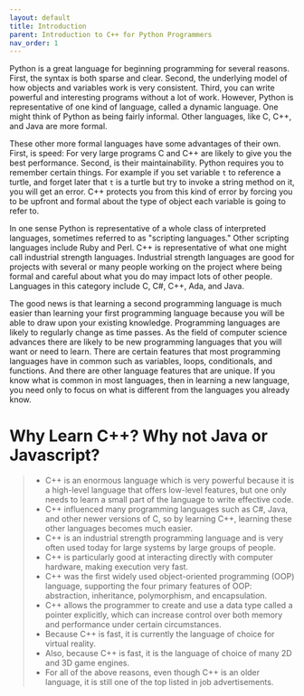 ```yaml
---
layout: default
title: Introduction
parent: Introduction to C++ for Python Programmers
nav_order: 1
---
```



Python is a great language for beginning programming for several
reasons. First, the syntax is both sparse and clear. Second, the
underlying model of how objects and variables work is very consistent.
Third, you can write powerful and interesting programs without a lot of
work. However, Python is representative of one kind of language, called
a dynamic language. One might think of Python as being fairly informal.
Other languages, like C, C++, and Java are more formal.

These other more formal languages have some advantages of their own.
First, is speed: For very large programs C and C++ are likely to give
you the best performance. Second, is their maintainability. Python
requires you to remember certain things. For example if you set variable
`t` to reference a turtle, and forget later that `t` is a turtle but try
to invoke a string method on it, you will get an error. C++ protects you
from this kind of error by forcing you to be upfront and formal about
the type of object each variable is going to refer to.

In one sense Python is representative of a whole class of interpreted
languages, sometimes referred to as "scripting languages." Other
scripting languages include Ruby and Perl. C++ is representative of what
one might call industrial strength languages. Industrial strength
languages are good for projects with several or many people working on
the project where being formal and careful about what you do may impact
lots of other people. Languages in this category include C, C\#, C++,
Ada, and Java.

The good news is that learning a second programming language is much
easier than learning your first programming language because you will be
able to draw upon your existing knowledge. Programming languages are
likely to regularly change as time passes. As the field of computer
science advances there are likely to be new programming languages that
you will want or need to learn. There are certain features that most
programming languages have in common such as variables, loops,
conditionals, and functions. And there are other language features that
are unique. If you know what is common in most languages, then in
learning a new language, you need only to focus on what is different
from the languages you already know.

# Why Learn C++? Why not Java or Javascript?

> -   C++ is an enormous language which is very powerful because it is a
>     high-level language that offers low-level features, but one only
>     needs to learn a small part of the language to write effective
>     code.
> -   C++ influenced many programming languages such as C\#, Java, and
>     other newer versions of C, so by learning C++, learning these
>     other languages becomes much easier.
> -   C++ is an industrial strength programming language and is very
>     often used today for large systems by large groups of people.
> -   C++ is particularly good at interacting directly with computer
>     hardware, making execution very fast.
> -   C++ was the first widely used object-oriented programming (OOP)
>     language, supporting the four primary features of OOP:
>     abstraction, inheritance, polymorphism, and encapsulation.
> -   C++ allows the programmer to create and use a data type called a
>     pointer explicitly, which can increase control over both memory
>     and performance under certain circumstances.
> -   Because C++ is fast, it is currently the language of choice for
>     virtual reality.
> -   Also, because C++ is fast, it is the language of choice of many 2D
>     and 3D game engines.
> -   For all of the above reasons, even though C++ is an older
>     language, it is still one of the top listed in job advertisements.

